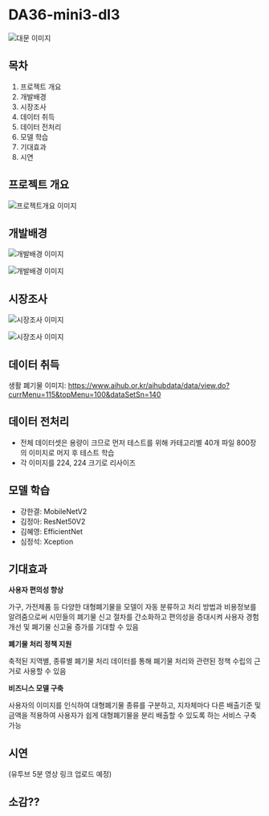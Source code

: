# DA36-mini3-dl3

![대문 이미지](../../mini3/ShimJeongseok/readme_img/Trashify.png)

## 목차
1. 프로젝트 개요
2. 개발배경
3. 시장조사
4. 데이터 취득
5. 데이터 전처리
6. 모델 학습
7. 기대효과
8. 시연 

## 프로젝트 개요

![프로젝트개요 이미지](../../mini3/ShimJeongseok/readme_img/project_overview.png)

## 개발배경

![개발배경 이미지](../../mini3/ShimJeongseok/readme_img/background1.png)

![개발배경 이미지](../../mini3/ShimJeongseok/readme_img/background2.png)

## 시장조사

![시장조사 이미지](../../mini3/ShimJeongseok/readme_img/market_research1.png)

![시장조사 이미지](../../mini3/ShimJeongseok/readme_img/market_research2.png)


## 데이터 취득

생활 폐기물 이미지:
https://www.aihub.or.kr/aihubdata/data/view.do?currMenu=115&topMenu=100&dataSetSn=140

## 데이터 전처리

- 전체 데이터셋은 용량이 크므로 먼저 테스트를 위해 카테고리별 40개 파일 800장의 이미지로 머지 후 테스트 학습
- 각 이미지를 224, 224 크기로 리사이즈

## 모델 학습

- 강한결: MobileNetV2
- 김정아: ResNet50V2
- 김혜영: EfficientNet
- 심정석: Xception

## 기대효과

**사용자 편의성 향상**

가구, 가전제품 등 다양한 대형폐기물을 모델이 자동 분류하고 처리 방법과 비용정보를 알려줌으로써 시민들의 폐기물 신고 절차를 간소화하고 편의성을 증대시켜 사용자 경험 개선 및 폐기물 신고율 증가를 기대할 수 있음

**폐기물 처리 정책 지원**

축적된 지역별, 종류별 폐기물 처리 데이터를 통해 폐기물 처리와 관련된 정책 수립의 근거로 사용할 수 있음

**비즈니스 모델 구축**

사용자의 이미지를 인식하여 대형폐기물 종류를 구분하고, 지자체마다 다른 배출기준 및 금액을 적용하여 사용자가 쉽게 대형폐기물을 분리 배출할 수 있도록 하는 서비스 구축 가능

## 시연 

(유투브 5분 영상 링크 업로드 예정)


## 소감?? 
